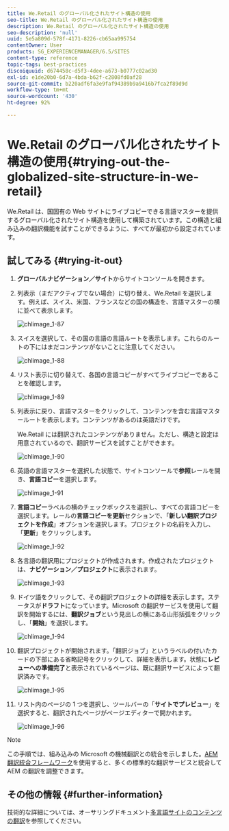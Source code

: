 ```yaml
---
title: We.Retail のグローバル化されたサイト構造の使用
seo-title: We.Retail のグローバル化されたサイト構造の使用
description: We.Retail のグローバル化されたサイト構造の使用
seo-description: 'null'
uuid: 5e5a809d-578f-4171-8226-cb65aa995754
contentOwner: User
products: SG_EXPERIENCEMANAGER/6.5/SITES
content-type: reference
topic-tags: best-practices
discoiquuid: d674458c-d5f3-4dee-a673-b0777c02ad30
exl-id: e1de20b0-6d7a-4bda-b62f-c2808fd0af28
source-git-commit: b220adf6fa3e9faf94389b9a9416b7fca2f89d9d
workflow-type: tm+mt
source-wordcount: '430'
ht-degree: 92%

---
```


# We.Retail のグローバル化されたサイト構造の使用{#trying-out-the-globalized-site-structure-in-we-retail}

We.Retail は、国固有の Web サイトにライブコピーできる言語マスターを提供するグローバル化されたサイト構造を使用して構築されています。この構造と組み込みの翻訳機能を試すことができるように、すべてが最初から設定されています。

## 試してみる  {#trying-it-out}

1. **グローバルナビゲーション／サイト**&#x200B;からサイトコンソールを開きます。
1. 列表示（まだアクティブでない場合）に切り替え、We.Retail を選択します。例えば、スイス、米国、フランスなどの国の構造を、言語マスターの横に並べて表示します。

   ![chlimage_1-87](assets/chlimage_1-87a.png)

1. スイスを選択して、その国の言語の言語ルートを表示します。これらのルートの下にはまだコンテンツがないことに注意してください。

   ![chlimage_1-88](assets/chlimage_1-88a.png)

1. リスト表示に切り替えて、各国の言語コピーがすべてライブコピーであることを確認します。

   ![chlimage_1-89](assets/chlimage_1-89a.png)

1. 列表示に戻り、言語マスターをクリックして、コンテンツを含む言語マスタールートを表示します。コンテンツがあるのは英語だけです。

   We.Retail には翻訳されたコンテンツがありません。ただし、構造と設定は用意されているので、翻訳サービスを試すことができます。

   ![chlimage_1-90](assets/chlimage_1-90a.png)

1. 英語の言語マスターを選択した状態で、サイトコンソールで&#x200B;**参照**&#x200B;レールを開き、**言語コピー**&#x200B;を選択します。

   ![chlimage_1-91](assets/chlimage_1-91.png)

1. **言語コピー**&#x200B;ラベルの横のチェックボックスを選択し、すべての言語コピーを選択します。レールの&#x200B;**言語コピーを更新**&#x200B;セクションで、「**新しい翻訳プロジェクトを作成**」オプションを選択します。プロジェクトの名前を入力し、「**更新**」をクリックします。

   ![chlimage_1-92](assets/chlimage_1-92.png)

1. 各言語の翻訳用にプロジェクトが作成されます。作成されたプロジェクトは、**ナビゲーション／プロジェクト**&#x200B;に表示されます。

   ![chlimage_1-93](assets/chlimage_1-93.png)

1. ドイツ語をクリックして、その翻訳プロジェクトの詳細を表示します。ステータスが&#x200B;**ドラフト**&#x200B;になっています。Microsoft の翻訳サービスを使用して翻訳を開始するには、**翻訳ジョブ**&#x200B;という見出しの横にある山形括弧をクリックし、「**開始**」を選択します。

   ![chlimage_1-94](assets/chlimage_1-94.png)

1. 翻訳プロジェクトが開始されます。「翻訳ジョブ」というラベルの付いたカードの下部にある省略記号をクリックして、詳細を表示します。状態に&#x200B;**レビューへの準備完了**&#x200B;と表示されているページは、既に翻訳サービスによって翻訳済みです。

   ![chlimage_1-95](assets/chlimage_1-95.png)

1. リスト内のページの 1 つを選択し、ツールバーの「**サイトでプレビュー**」を選択すると、翻訳されたページがページエディターで開かれます。

   ![chlimage_1-96](assets/chlimage_1-96.png)

>[!NOTE]
>
>この手順では、組み込みの Microsoft の機械翻訳との統合を示しました。[AEM 翻訳統合フレームワーク](/help/sites-administering/translation.md)を使用すると、多くの標準的な翻訳サービスと統合して AEM の翻訳を調整できます。

## その他の情報 {#further-information}

技術的な詳細については、オーサリングドキュメント[多言語サイトのコンテンツの翻訳](/help/sites-administering/translation.md)を参照してください。
